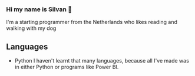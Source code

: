 ### Hi my name is Silvan 👋

I'm a starting programmer from the Netherlands who likes reading and walking with my dog

## Languages
- Python
I haven't learnt that many languages, because all I've made was in either Python or programs like Power BI.
